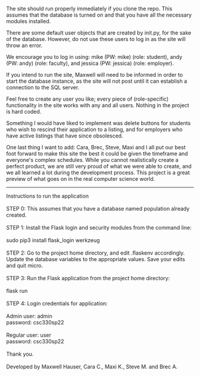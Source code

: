 The site should run properly immediately if you clone the repo. This assumes that the
database is turned on and that you have all the necessary modules installed.

There are some default user objects that are created by init.py, for the sake of the
database. However, do not use these users to log in as the site will throw an error.

We encourage you to log in using: mike (PW: mike) (role: student), andy
(PW: andy) (role: faculty), and jessica (PW: jessica) (role: employer).

If you intend to run the site, Maxwell will need to be informed in order to start the
database instance, as the site will not post until it can establish a connection to the 
SQL server.

Feel free to create any user you like; every piece of (role-specific) functionality in 
the site works with any and all users. Nothing in the project is hard coded.

Something I would have liked to implement was delete buttons for students who wish to
rescind their application to a listing, and for employers who have active listings that 
have since obsolesced.

One last thing I want to add: Cara, Brec, Steve, Maxi and I all put our best foot forward 
to make this site the best it could be given the timeframe and everyone's complex 
schedules. While you cannot realistically create a perfect product, we are still very
proud of what we were able to create, and we all learned a lot during the development
process. This project is a great preview of what goes on in the real computer science
world.
<hr>
Instructions to run the application
<br><br>
STEP 0: This assumes that you have a database named population already created.
<br><br>
STEP 1: Install the Flask login and security modules from the command line:
<br><br>        
        sudo pip3 install flask_login werkzeug
<br><br>
STEP 2: Go to the project home directory, and edit .flaskenv accordingly.
        Update the database variables to the appropriate values.
        Save your edits and quit micro.
<br><br>
STEP 3: Run the Flask application from the project home directory:
<br><br>        
        flask run
<br><br>
STEP 4: Login credentials for application:
<br><br>
        Admin user: admin
        <br>
        password: csc330sp22
        <br><br>
        Regular user: user
        <br>
        password: csc330sp22
<br><br>
Thank you.
<br><br>
Developed by Maxwell Hauser, Cara C., Maxi K., Steve M. and Brec A.
